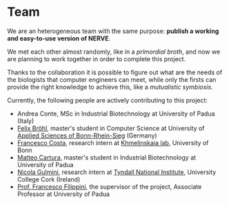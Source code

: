 # Team

We are an heterogeneous team with the same purpose: **publish a working and easy-to-use version of NERVE**. 

We met each other almost randomly, like in a _primordial broth_, and now we are planning to work together in order to complete this project.

Thanks to the collaboration it is possible to figure out what are the needs of the biologists that computer engineers can meet, while only the firsts can provide the right knowledge to achieve this, like a _mutualistic symbiosis_.

Currently, the following people are actively contributing to this project:

- Andrea Conte, MSc in Industrial Biotechnology at University of Padua (Italy)
- [Felix Bröhl](https://broehl.dev/), master's student in Computer Science at University of [Applied Sciences of Bonn-Rhein-Sieg](https://www.h-brs.de/en) (Germany)
- [Francesco Costa](https://github.com/FranceCosta), research intern at [Khmelinskaia lab](https://www.limes-institut-bonn.de/en/research/research-departments/unit-4/khmelinskaia-lab/khmelinskaia-lab-home/), University of Bonn
- [Matteo Cartura](https://it.linkedin.com/in/matteo-cartura-927799181), master's student in Industrial Biotechnology at University of Padua
- [Nicola Gulmini](https://www.linkedin.com/in/nicola-gulmini-576924135/), research intern at [Tyndall National Institute](https://www.tyndall.ie/), University College Cork (Ireland)
- [Prof. Francesco Filippini](https://www.biologia.unipd.it/en/department/people/teacher-details/?tx_wfqbe_pi1%5Baccount%5D=francesco-filippini), the supervisor of the project, Associate Professor at University of Padua
